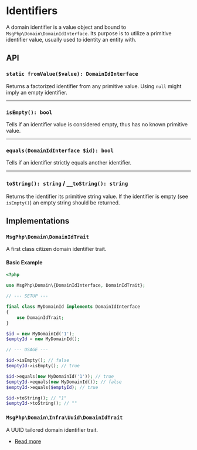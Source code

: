 # Identifiers

A domain identifier is a value object and bound to `MsgPhp\Domain\DomainIdInterface`. Its purpose is to utilize a
primitive identifier value, usually used to identity an entity with.

## API

### `static fromValue($value): DomainIdInterface`

Returns a factorized identifier from any primitive value. Using `null` might imply an empty identifier.

---

### `isEmpty(): bool`

Tells if an identifier value is considered empty, thus has no known primitive value.

---

### `equals(DomainIdInterface $id): bool`

Tells if an identifier strictly equals another identifier.

---

### `toString(): string` / `__toString(): string`

Returns the identifier its primitive string value. If the identifier is empty (see `isEmpty()`) an empty string should
be returned.

## Implementations

### `MsgPhp\Domain\DomainIdTrait`

A first class citizen domain identifier trait.

#### Basic Example

```php
<?php

use MsgPhp\Domain\{DomainIdInterface, DomainIdTrait};

// --- SETUP ---

final class MyDomainId implements DomainIdInterface
{
    use DomainIdTrait;
}

$id = new MyDomainId('1');
$emptyId = new MyDomainId();

// --- USAGE ---

$id->isEmpty(); // false
$emptyId->isEmpty(); // true

$id->equals(new MyDomainId('1')); // true
$emptyId->equals(new MyDomainId()); // false
$emptyId->equals($emptyId); // true

$id->toString(); // "1"
$emptyId->toString(); // ""
```

### `MsgPhp\Domain\Infra\Uuid\DomainIdTrait`

A UUID tailored domain identifier trait.

- [Read more](../infrastructure/uuid.md#domain-identifier)
